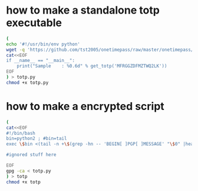 
# how to make a standalone totp executable

```sh
(
echo '#!/usr/bin/env python'
wget -q 'https://github.com/tst2005/onetimepass/raw/master/onetimepass/__init__.py' -O -
cat<<EOF
if __name__ == "__main__":
    print("Sample    : %0.6d" % get_totp('MFRGGZDFMZTWQ2LK'))
EOF
) > totp.py
chmod +x totp.py
```


# how to make a encrypted script

```sh
(
cat<<EOF
#!/bin/bash
bin=python2 ; #bin=tail
exec \$bin <(tail -n +\$(grep -hn -- 'BEGIN[ ]PGP[ ]MESSAGE' "\$0" |head -1|cut -d: -f1) "\$0" | gpg -d -q --no-mdc-warning )

#ignored stuff here

EOF
gpg -ca < totp.py
) > totp
chmod +x totp
```
